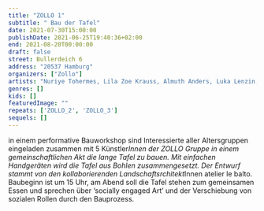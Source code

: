 ```yaml
---
title: "ZOLLO 1"
subtitle: " Bau der Tafel"
date: 2021-07-30T15:00:00
publishDate: 2021-06-25T19:40:36+02:00
end: 2021-08-20T00:00:00
draft: false
street: Bullerdeich 6
address: "20537 Hamburg"
organizers: ["Zollo"]
artists: "Nuriye Tohermes, Lila Zoe Krauss, Almuth Anders, Luka Lenzin, Jan Rasehorn, Leon Lechner. Daniel Möring"
genres: []
kids: []
featuredImage: ""
repeats: ['ZOLLO_2', 'ZOLLO_3']
sequels: []
---
```


in einem performative Bauworkshop sind Interessierte aller Altersgruppen eingeladen zusammen mit 5 Künstler*Innen der ZOLLO Gruppe in einem gemeinschaftlichen Akt die lange Tafel zu bauen. Mit einfachen Handgeräten wird die Tafel aus Bohlen zusammengesetzt. Der Entwurf stammt von den kollaborierenden Landschaftsrchitekt*Innen atelier le balto. Baubeginn ist um 15 Uhr, am Abend soll die Tafel stehen zum gemeinsamen Essen und sprechen über ‘socially engaged Art’ und der Verschiebung von sozialen Rollen durch den Bauprozess.